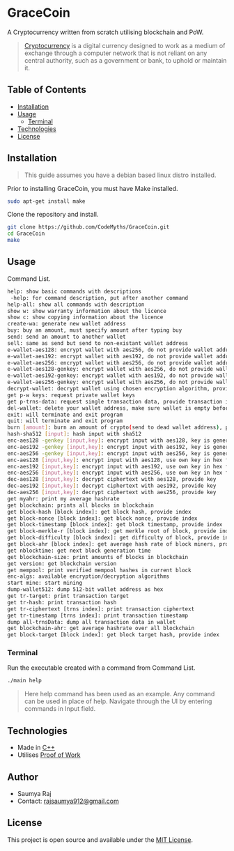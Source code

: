 # GraceCoin

A Cryptocurrency written from scratch utilising blockchain and PoW.

> [Cryptocurrency](https://en.wikipedia.org/wiki/Cryptocurrency) is a digital currency designed to work as a medium of exchange through a computer network that is not reliant on any central authority, such as a government or bank, to uphold or maintain it.


## Table of Contents

- [Installation](#installation)
- [Usage](#usage)
  - [Terminal](#terminal)
- [Technologies](#technologies)
- [License](#license)

## Installation

> This guide assumes you have a debian based linux distro installed.

Prior to installing GraceCoin, you must have Make installed.

```bash
sudo apt-get install make
```

Clone the repository and install.

```bash
git clone https://github.com/CodeMyths/GraceCoin.git
cd GraceCoin
make
```

## Usage

Command List.

```bash
help: show basic commands with descriptions
 -help: for command description, put after another command
help-all: show all commands with description
show w: show warranty information about the licence
show c: show copying information about the licence
create-wa: generate new wallet address
buy: buy an amount, must specify amount after typing buy
send: send an amount to another wallet
sell: same as send but send to non-existant wallet address
e-wallet-aes128: encrypt wallet with aes256, do not provide wallet address here, provide key
e-wallet-aes192: encrypt wallet with aes192, do not provide wallet address here, provide key
e-wallet-aes256: encrypt wallet with aes256, do not provide wallet address here, provide key
e-wallet-aes128-genkey: encrypt wallet with aes256, do not provide wallet address here, do not provide key, for command line, add space after aes128
e-wallet-aes192-genkey: encrypt wallet with aes192, do not provide wallet address here, do not provide key, for command line, add space after aes192
e-wallet-aes256-genkey: encrypt wallet with aes256, do not provide wallet address here, do not provide key, for command line, add space after aes256
decrypt-wallet: decrypt wallet using chosen encryption algorithm, provide key
get p-w keys: request private wallet keys
get p-trns-data: request single transaction data, provide transaction index in wallet
del-wallet: delete your wallet address, make sure wallet is empty before doing so, wallet components will be deleted and cannot be brought back
exit: will terminate and exit program
quit: will terminate and exit program
burn [amount]: burn an amount of crypto(send to dead wallet address), provide amount
hash-sha512 [input]: hash input with sha512
enc-aes128 -genkey [input,key]: encrypt input with aes128, key is generated for you
enc-aes192 -genkey [input,key]: encrypt input with aes192, key is generated for you
enc-aes256 -genkey [input,key]: encrypt input with aes256, key is generated for you
enc-aes128 [input,key]: encrypt input with aes128, use own key in hex format
enc-aes192 [input,key]: encrypt input with aes192, use own key in hex format
enc-aes256 [input,key]: encrypt input with aes256, use own key in hex format
dec-aes128 [input,key]: decrypt ciphertext with aes128, provide key
dec-aes192 [input,key]: decrypt ciphertext with aes192, provide key
dec-aes256 [input,key]: decrypt ciphertext with aes256, provide key
get myahr: print my average hashrate
get blockchain: prints all blocks in blockchain
get block-hash [block index]: get block hash, provide index
get block-nonce [block index]: get block nonce, provide index
get block-timestamp [block index]: get block timestamp, provide index
get block-merkle-r [block index]: get merkle root of block, provide index
get block-difficulty [block index]: get difficulty of block, provide index
get block-ahr [block index]: get average hash rate of block miners, provide index
get nblocktime: get next block generation time
get blockchain-size: print amounts of blocks in blockchain
get version: get blockchain version
get mempool: print verified mempool hashes in current block
enc-algs: available encryption/decryption algorithms
start mine: start mining
dump-wallet512: dump 512-bit wallet address as hex
get tr-target: print transaction target
get tr-hash: print transaction hash
get tr-ciphertext [trns index]: print transaction ciphertext
get tr-timestamp [trns index]: print transaction timestamp
dump all-trnsData: dump all transaction data in wallet
get blockchain-ahr: get average hashrate over all blockchain
get block-target [block index]: get block target hash, provide index
```


### Terminal

Run the executable created with a command from Command List.

```bash
./main help
```
>Here help command has been used as an example. Any command can be used in place of help. Navigate through the UI by entering commands in Input field.

## Technologies

- Made in [C++](https://en.wikipedia.org/wiki/C%2B%2B)
- Utilises [Proof of Work](https://en.wikipedia.org/wiki/Proof_of_work)

## Author

- Saumya Raj
- Contact: rajsaumya912@gmail.com

## License

This project is open source and available under the [MIT License](LICENSE).
